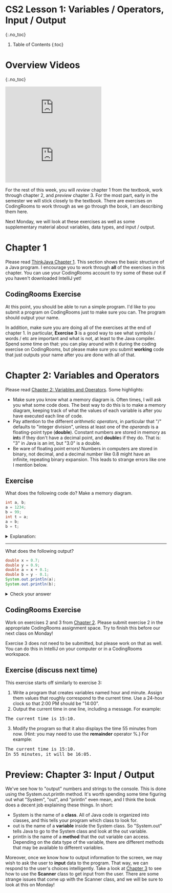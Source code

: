 # CS2 Lesson 1: Variables / Operators, Input / Output
{:.no_toc}

1. Table of Contents
{:toc}

# Overview Videos
{:.no_toc}

<div class="youtube-container">
<iframe src="https://www.youtube.com/embed/g3Jx1kIo-H0" frameborder="0" allow="accelerometer; autoplay; clipboard-write; encrypted-media; gyroscope; picture-in-picture" allowfullscreen></iframe>
</div>

<div class="youtube-container">
<iframe src="https://www.youtube.com/embed/wCugzvxeDK4" frameborder="0" allow="accelerometer; autoplay; clipboard-write; encrypted-media; gyroscope; picture-in-picture" allowfullscreen></iframe>
</div>


For the rest of this week, you will *review* chapter 1 from the textbook, work through chapter 2, and *preview* chapter 3. For the most part, early in the semester we will stick closely to the textbook. There are exercises on CodingRooms to work through as we go through the book, I am describing them here.

Next Monday, we will look at these exercises as well as some supplementary material about variables, data types, and input / output.

# Chapter 1

Please read [ThinkJava Chapter 1](https://books.trinket.io/thinkjava2/chapter1.html). This section shows the basic structure of a Java program. I encourage you to work through **all** of the exercises in this chapter. You can use your CodingRooms account to try some of these out if you haven't downloaded IntelliJ yet!

## CodingRooms Exercise

At this point, you should be able to run a simple program. I'd like to you submit a program on CodingRooms just to make sure you can. The program should output your name.

In addition, make sure you are doing all of the exercises at the end of chapter 1. In particular, **Exercise 3** is a good way to see what symbols / words / etc are important and what is not, at least to the Java compiler. Spend some time on that: you can play around with it during the coding exercise on CodingRooms, but please make sure you submit **working** code that just outputs your name after you are done with all of that.

# Chapter 2: Variables and Operators

Please read [Chapter 2: Variables and Operators](https://books.trinket.io/thinkjava2/chapter2.html). Some highlights:

* Make sure you know what a memory diagram is. Often times, I will ask you what some code does. The best way to do this is to make a memory diagram, keeping track of what the values of each variable is after you have executed each line of code.
* Pay attention to the different *arithmetic operators*, in particular that "/" defaults to "integer division", unless at least one of the *operands* is a floating-point type (**double**). Constant numbers are stored in memory as **int**s if they don't have a decimal point, and **double**s if they do. That is: "3" in Java is an int, but "3.0" is a double.
* Be ware of floating point errors! Numbers in computers are stored in binary, not decimal, and a decimal number like 0.8 might have an infinite, repeating binary expansion. This leads to strange errors like one I mention below.

## Exercise

What does the following code do? Make a memory diagram.

```java
int a, b;
a = 1234;
b = 99;
int t = a;
a = b;
b = t;
```

<details>
  <summary>Explanation:</summary>
  <p>This code <strong>swaps</strong> the values of the variables a and b.</p>
  <p>The first line declares the two variables. The next two lines are used to initialize the values of a and b to 1234 and 99, respectively.</p>
  <p>The last three lines swap a and b. This is done by creating a third variable named t, setting it to a. That means t is 1234. Then the value of a is changed to 99. Then the value of b is changed to 1234.</p>
</details>

---

What does the following output?

```java
double x = 0.7;
double y = 0.9;
double a = x + 0.1;
double b = y - 0.1;
System.out.println(a);
System.out.println(b);
```

<details>
<summary>Check your answer</summary>
<p>I suggest you try this out on your own machine / on CodingRooms.</p>
<p>When I try this out on CodingRooms, I get the following:
<pre>
0.7999999999999999
0.8
</pre>
</p>
<p>This is because the decimal number 0.1 takes infinitely many bits to represent it in binary. So in the computer, we just get a "really good estimate" of the number.</p>
</details>

## CodingRooms Exercise

Work on exercises 2 and 3 from [Chapter 2](https://books.trinket.io/thinkjava2/chapter2.html#sec32). Please submit exercise 2 in the appropriate CodingRooms assignment space. Try to finish this before our next class on Monday!

Exercise 3 does not need to be submitted, but please work on that as well. You can do this in IntelliJ on your computer or in a CodingRooms workspace.

## Exercise (discuss next time)

This exercise starts off similarly to exercise 3:

1. Write a program that creates variables named hour and minute. Assign them values that roughly correspond to the current time. Use a 24-hour clock so that 2:00 PM should be "14:00".
2. Output the current time in one line,  including a message. For example:
<pre>
The current time is 15:10.
</pre>
3. Modify the program so that it also displays the time 55 minutes from now. (Hint: you may need to use the **remainder** operator %.)  For example:
<pre>
The current time is 15:10.
In 55 minutes, it will be 16:05.
</pre>

# Preview: Chapter 3: Input / Output

We've see how to "output" numbers and strings to the console. This is done using the System.out.println method. It's worth spending some time figuring out what "System", "out", and "println" even mean, and I think the book does a decent job explaining these things. In short:

* System is the name of a **class**. All of Java code is organized into classes, and this tells your program which class to look for.
* out is the name of a **variable** inside the System class. So "System.out" tells Java to go to the System class and look at the out variable.
* println is the name of a **method** that the out variable can access. Depending on the data type of the variable, there are different methods that may be available to different variables.

Moreover, once we know how to output information to the screen, we may wish to ask the user to **input** data to the program. That way, we can respond to the user's choices intelligently. Take a look at [Chapter 3](https://books.trinket.io/thinkjava2/chapter3.html) to see how to use the **Scanner** class to get input from the user. There are some strange issues that come up with the Scanner class, and we will be sure to look at this on Monday!
